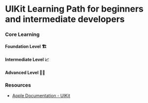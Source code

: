 # UIKit Learning Path for beginners and intermediate developers


### Core Learning

#### Foundation Level 🏗️

#### Intermediate Level 📈

#### Advanced Level 💪🏻



### Resources

- [Apple Documentation - UIKit](https://developer.apple.com/documentation/uikit)